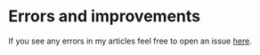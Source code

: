 # Errors and improvements

If you see any errors in my articles feel free to open an issue [here](https://github.com/unnamedunknownusername/WebsiteBlog/issues/new).


